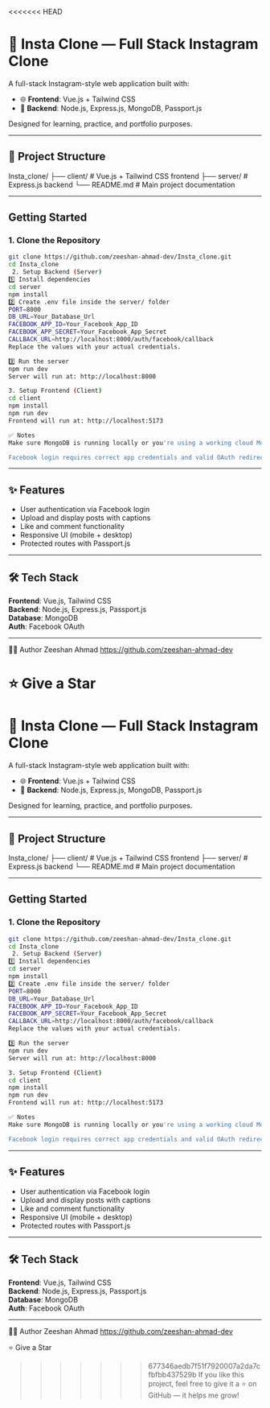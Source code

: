 <<<<<<< HEAD
# 📸 Insta Clone — Full Stack Instagram Clone

A full-stack Instagram-style web application built with:

- 🌐 **Frontend**: Vue.js + Tailwind CSS  
- 🔧 **Backend**: Node.js, Express.js, MongoDB, Passport.js

Designed for learning, practice, and portfolio purposes.

---

## 📁 Project Structure

Insta_clone/
├── client/ # Vue.js + Tailwind CSS frontend
├── server/ # Express.js backend
└── README.md # Main project documentation

---

## Getting Started

### 1. Clone the Repository

```bash
git clone https://github.com/zeeshan-ahmad-dev/Insta_clone.git
cd Insta_clone
 2. Setup Backend (Server)
1️⃣ Install dependencies
cd server
npm install
2️⃣ Create .env file inside the server/ folder
PORT=8000
DB_URL=Your_Database_Url
FACEBOOK_APP_ID=Your_Facebook_App_ID
FACEBOOK_APP_SECRET=Your_Facebook_App_Secret
CALLBACK_URL=http://localhost:8000/auth/facebook/callback
Replace the values with your actual credentials.

3️⃣ Run the server
npm run dev
Server will run at: http://localhost:8000

3. Setup Frontend (Client)
cd client
npm install
npm run dev
Frontend will run at: http://localhost:5173

✅ Notes
Make sure MongoDB is running locally or you're using a working cloud MongoDB URI.

Facebook login requires correct app credentials and valid OAuth redirect URIs in your Facebook developer dashboard.
```

---


## ✨ Features

- User authentication via Facebook login
- Upload and display posts with captions
- Like and comment functionality
- Responsive UI (mobile + desktop)
- Protected routes with Passport.js

---

## 🛠️ Tech Stack

**Frontend**: Vue.js, Tailwind CSS  
**Backend**: Node.js, Express.js, Passport.js  
**Database**: MongoDB  
**Auth**: Facebook OAuth  

---

👨‍💻 Author
Zeeshan Ahmad
https://github.com/zeeshan-ahmad-dev

⭐️ Give a Star
=======
# 📸 Insta Clone — Full Stack Instagram Clone

A full-stack Instagram-style web application built with:

- 🌐 **Frontend**: Vue.js + Tailwind CSS  
- 🔧 **Backend**: Node.js, Express.js, MongoDB, Passport.js

Designed for learning, practice, and portfolio purposes.

---

## 📁 Project Structure

Insta_clone/
├── client/ # Vue.js + Tailwind CSS frontend
├── server/ # Express.js backend
└── README.md # Main project documentation

---

## Getting Started

### 1. Clone the Repository

```bash
git clone https://github.com/zeeshan-ahmad-dev/Insta_clone.git
cd Insta_clone
 2. Setup Backend (Server)
1️⃣ Install dependencies
cd server
npm install
2️⃣ Create .env file inside the server/ folder
PORT=8000
DB_URL=Your_Database_Url
FACEBOOK_APP_ID=Your_Facebook_App_ID
FACEBOOK_APP_SECRET=Your_Facebook_App_Secret
CALLBACK_URL=http://localhost:8000/auth/facebook/callback
Replace the values with your actual credentials.

3️⃣ Run the server
npm run dev
Server will run at: http://localhost:8000

3. Setup Frontend (Client)
cd client
npm install
npm run dev
Frontend will run at: http://localhost:5173

✅ Notes
Make sure MongoDB is running locally or you're using a working cloud MongoDB URI.

Facebook login requires correct app credentials and valid OAuth redirect URIs in your Facebook developer dashboard.
```

---


## ✨ Features

- User authentication via Facebook login
- Upload and display posts with captions
- Like and comment functionality
- Responsive UI (mobile + desktop)
- Protected routes with Passport.js

---

## 🛠️ Tech Stack

**Frontend**: Vue.js, Tailwind CSS  
**Backend**: Node.js, Express.js, Passport.js  
**Database**: MongoDB  
**Auth**: Facebook OAuth  

---

👨‍💻 Author
Zeeshan Ahmad
https://github.com/zeeshan-ahmad-dev

⭐️ Give a Star
>>>>>>> 677346aedb7f51f7920007a2da7cfbfbb437529b
If you like this project, feel free to give it a ⭐️ on GitHub — it helps me grow!